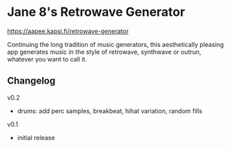 # Jane 8's Retrowave Generator

https://aapee.kapsi.fi/retrowave-generator

Continuing the long tradition of music generators, this aesthetically pleasing app generates music in the style of retrowave, synthwave or outrun, whatever you want to call it.

## Changelog

v0.2
 - drums: add perc samples, breakbeat, hihat variation, random fills

v0.1
 - initial release
